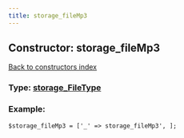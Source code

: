 ```yaml
---
title: storage_fileMp3
---
```

## Constructor: storage\_fileMp3  
[Back to constructors index](index.md)






### Type: [storage\_FileType](../types/storage_FileType.md)


### Example:

```
$storage_fileMp3 = ['_' => storage_fileMp3', ];
```